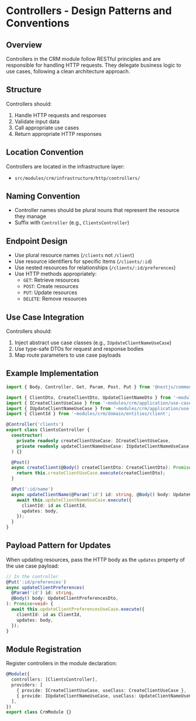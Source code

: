 # Controllers - Design Patterns and Conventions

## Overview

Controllers in the CRM module follow RESTful principles and are responsible for handling HTTP requests. They delegate business logic to use cases, following a clean architecture approach.

## Structure

Controllers should:

1. Handle HTTP requests and responses
2. Validate input data
3. Call appropriate use cases
4. Return appropriate HTTP responses

## Location Convention

Controllers are located in the infrastructure layer:

- `src/modules/crm/infrastructure/http/controllers/`

## Naming Convention

- Controller names should be plural nouns that represent the resource they manage
- Suffix with `Controller` (e.g., `ClientsController`)

## Endpoint Design

- Use plural resource names (`/clients` not `/client`)
- Use resource identifiers for specific items (`/clients/:id`)
- Use nested resources for relationships (`/clients/:id/preferences`)
- Use HTTP methods appropriately:
  - `GET`: Retrieve resources
  - `POST`: Create resources
  - `PUT`: Update resources
  - `DELETE`: Remove resources

## Use Case Integration

Controllers should:

1. Inject abstract use case classes (e.g., `IUpdateClientNameUseCase`)
2. Use type-safe DTOs for request and response bodies
3. Map route parameters to use case payloads

## Example Implementation

```typescript
import { Body, Controller, Get, Param, Post, Put } from '@nestjs/common';

import { ClientDto, CreateClientDto, UpdateClientNameDto } from '~modules/crm/application/dto/client.dto';
import { ICreateClientUseCase } from '~modules/crm/application/use-cases/create-client.use-case';
import { IUpdateClientNameUseCase } from '~modules/crm/application/use-cases/update-client-name.use-case';
import { ClientId } from '~modules/crm/domain/entities/client';

@Controller('clients')
export class ClientsController {
  constructor(
    private readonly createClientUseCase: ICreateClientUseCase,
    private readonly updateClientNameUseCase: IUpdateClientNameUseCase,
  ) {}

  @Post()
  async createClient(@Body() createClientDto: CreateClientDto): Promise<ClientDto> {
    return this.createClientUseCase.execute(createClientDto);
  }

  @Put(':id/name')
  async updateClientName(@Param('id') id: string, @Body() body: UpdateClientNameDto): Promise<void> {
    await this.updateClientNameUseCase.execute({
      clientId: id as ClientId,
      updates: body,
    });
  }
}
```

## Payload Pattern for Updates

When updating resources, pass the HTTP body as the `updates` property of the use case payload:

```typescript
// In the controller
@Put(':id/preferences')
async updateClientPreferences(
  @Param('id') id: string,
  @Body() body: UpdateClientPreferencesDto,
): Promise<void> {
  await this.updateClientPreferencesUseCase.execute({
    clientId: id as ClientId,
    updates: body,
  });
}
```

## Module Registration

Register controllers in the module declaration:

```typescript
@Module({
  controllers: [ClientsController],
  providers: [
    { provide: ICreateClientUseCase, useClass: CreateClientUseCase },
    { provide: IUpdateClientNameUseCase, useClass: UpdateClientNameUseCase },
  ],
})
export class CrmModule {}
```
